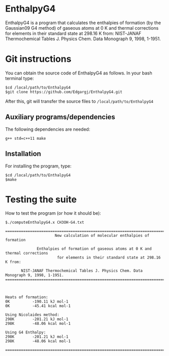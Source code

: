 # EnthalpyG4

EnthalpyG4 is a program that calculates the enthalpies of formation (by the Gaussian09 G4 method) of gaseous atoms at 0 K and thermal corrections for elements in their standard state at 298.16 K from: NIST-JANAF Thermochemical Tables J. Physics Chem. Data Monograph 9, 1998, 1-1951.

# Git instructions

You can obtain the source code of EnthalpyG4 as follows.
In your bash terminal type:

~~~~~~~~~~
$cd /local/path/to/EnthalpyG4
$git clone https://github.com/Edgargj/EnthalpyG4.git
~~~~~~~~~~

After this, git will transfer the source files to ```/local/path/to/EnthalpyG4```

## Auxiliary programs/dependencies
The following dependencies are needed:

~~~~~~~~~~
g++ std=c++11 make
~~~~~~~~~~

## Installation
For installing the program, type:

~~~~~~~~~~
$cd /local/path/to/EnthalpyG4
$make
~~~~~~~~~~

# Testing the suite

How to test the program (or how it should be):

~~~~~~~~~~
$./computeEnthalpyG4.x CH3OH-G4.txt

===================================================================================================
                      New calculation of molecular enthalpies of formation                         
                                                                                                   
              Enthalpies of formation of gaseous atoms at 0 K and thermal corrections              
                       for elements in their standard state at 298.16 K from:                      
                                                                                                   
       NIST-JANAF Thermochemical Tables J. Physics Chem. Data Monograph 9, 1998, 1-1951.           
===================================================================================================
                                                                                                   
                                                                                                   
                                                                                                   
Heats of formation: 
0K          -190.11 kJ mol-1
0K          -45.41 kcal mol-1
                                                                                                   
Using Nicolaides method: 
298K        -201.21 kJ mol-1
298K        -48.06 kcal mol-1
                                                                                                   
Using G4 Enthalpy: 
298K        -201.21 kJ mol-1
298K        -48.06 kcal mol-1
                                                                                                   
===================================================================================================
~~~~~~~~~~

